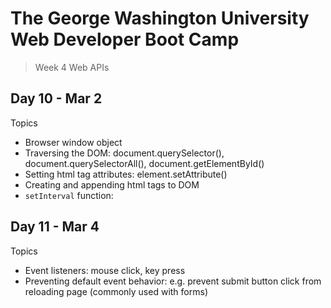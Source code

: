 # **The George Washington University Web Developer Boot Camp**
> Week 4 Web APIs

## **Day 10 - Mar 2**
Topics
- Browser window object
- Traversing the DOM: document.querySelector(), document.querySelectorAll(), document.getElementById()
- Setting html tag attributes: element.setAttribute()
- Creating and appending html tags to DOM
- `setInterval` function: 

## **Day 11 - Mar 4**
Topics
- Event listeners: mouse click, key press
- Preventing default event behavior: e.g. prevent submit button click from reloading page (commonly used with forms)
